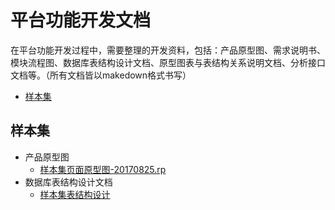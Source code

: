 平台功能开发文档
=============
在平台功能开发过程中，需要整理的开发资料，包括：产品原型图、需求说明书、模块流程图、数据库表结构设计文档、原型图表与表结构关系说明文档、分析接口文档等。（所有文档皆以makedown格式书写）

* [样本集](#user-content-样本集)

## 样本集

* 产品原型图
  + [样本集页面原型图-20170825.rp](/sample_base/样本集页面原型图-20170825)
* 数据库表结构设计文档
  + [样本集表结构设计](/sample_base/样本集表结构设计)
